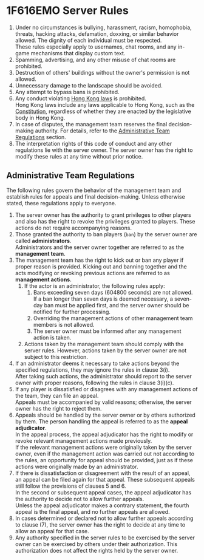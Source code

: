 # 1F616EMO Server Rules

1. Under no circumstances is bullying, harassment, racism, homophobia, threats, hacking attacks, defamation, doxxing, or similar behavior allowed. The dignity of each individual must be respected.<br />These rules especially apply to usernames, chat rooms, and any in-game mechanisms that display custom text.
2. Spamming, advertising, and any other misuse of chat rooms are prohibited.
3. Destruction of others' buildings without the owner's permission is not allowed.
4. Unnecessary damage to the landscape should be avoided.
5. Any attempt to bypass bans is prohibited.
6. Any conduct violating [Hong Kong laws](https://www.elegislation.gov.hk/) is prohibited.<br />Hong Kong laws include any laws applicable to Hong Kong, such as the [Constitution](https://flk.npc.gov.cn/xf/html/xf2.html), regardless of whether they are enacted by the legislative body in Hong Kong.
8. In case of disputes, the management team reserves the final decision-making authority. For details, refer to the [Administrative Team Regulations](#administrative-team-regulations) section.
9. The interpretation rights of this code of conduct and any other regulations lie with the server owner. The server owner has the right to modify these rules at any time without prior notice.

## Administrative Team Regulations

The following rules govern the behavior of the management team and establish rules for appeals and final decision-making. Unless otherwise stated, these regulations apply to everyone.

1. The server owner has the authority to grant privileges to other players and also has the right to revoke the privileges granted to players. These actions do not require accompanying reasons.
2. Those granted the authority to ban players (`ban`) by the server owner are called **administrators**.<br />Administrators and the server owner together are referred to as the **management team**.
3. The management team has the right to kick out or ban any player if proper reason is provided. Kicking out and banning together and the acts modifying or revoking previous actions are referred to as **management actions**.
    1. If the actor is an administrator, the following rules apply:
        1. Bans exceeding seven days (604800 seconds) are not allowed.<br />If a ban longer than seven days is deemed necessary, a seven-day ban must be applied first, and the server owner should be notified for further processing.
        2. Overriding the management actions of other management team members is not allowed.
        3. The server owner must be informed after any management action is taken.
    2. Actions taken by the management team should comply with the server rules. However, actions taken by the server owner are not subject to this restriction.
4. If an administrator deems it necessary to take actions beyond the specified regulations, they may ignore the rules in clause 3(i).<br />After taking such actions, the administrator should report to the server owner with proper reasons, following the rules in clause 3(i)(c).
5. If any player is dissatisfied or disagrees with any management actions of the team, they can file an appeal.<br />Appeals must be accompanied by valid reasons; otherwise, the server owner has the right to reject them.
6. Appeals should be handled by the server owner or by others authorized by them. The person handling the appeal is referred to as the **appeal adjudicator**.<br />In the appeal process, the appeal adjudicator has the right to modify or revoke relevant management actions made previously.<br />If the relevant management actions were originally taken by the server owner, even if the management action was carried out not according to the rules, an opportunity for appeal should be provided, just as if these actions were originally made by an administrator.
7. If there is dissatisfaction or disagreement with the result of an appeal, an appeal can be filed again for that appeal. These subsequent appeals still follow the provisions of clauses 5 and 6.<br />In the second or subsequent appeal cases, the appeal adjudicator has the authority to decide not to allow further appeals.<br />Unless the appeal adjudicator makes a contrary statement, the fourth appeal is the final appeal, and no further appeals are allowed.
8. In cases determined or declared not to allow further appeals according to clause (7), the server owner has the right to decide at any time to allow an appeal for that case.
9. Any authority specified in the server rules to be exercised by the server owner can be exercised by others under their authorization. This authorization does not affect the rights held by the server owner.

